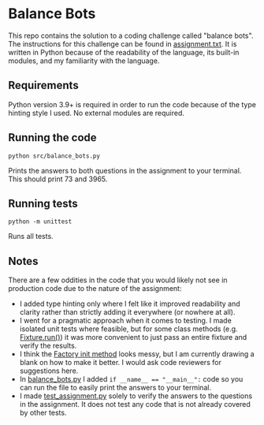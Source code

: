 # Balance Bots

This repo contains the solution to a coding challenge called "balance bots". The instructions for this challenge can be found in [assignment.txt](assignment.txt). It is written in Python because of the readability of the language, its built-in modules, and my familiarity with the language.

## Requirements

Python version 3.9+ is required in order to run the code because of the type hinting style I used. No external modules are required.

## Running the code

`python src/balance_bots.py`

Prints the answers to both questions in the assignment to your terminal. This should print 73 and 3965.

## Running tests

`python -m unittest`

Runs all tests.

## Notes

There are a few oddities in the code that you would likely not see in production code due to the nature of the assignment:

- I added type hinting only where I felt like it improved readability and clarity rather than strictly adding it everywhere (or nowhere at all).
- I went for a pragmatic approach when it comes to testing. I made isolated unit tests where feasible, but for some class methods (e.g. [Fixture.run()](tests/test_factory.py?plain=1#L61)) it was more convenient to just pass an entire fixture and verify the results.
- I think the [Factory init method](src/balance_bots.py?plain=1#L56) looks messy, but I am currently drawing a blank on how to make it better. I would ask code reviewers for suggestions here.
- In [balance_bots.py](src/balance_bots.py?plain=1#L113) I added `if __name__ == "__main__":` code so you can run the file to easily print the answers to your terminal.
- I made [test_assignment.py](tests/test_assignment.py) solely to verify the answers to the questions in the assignment. It does not test any code that is not already covered by other tests.
